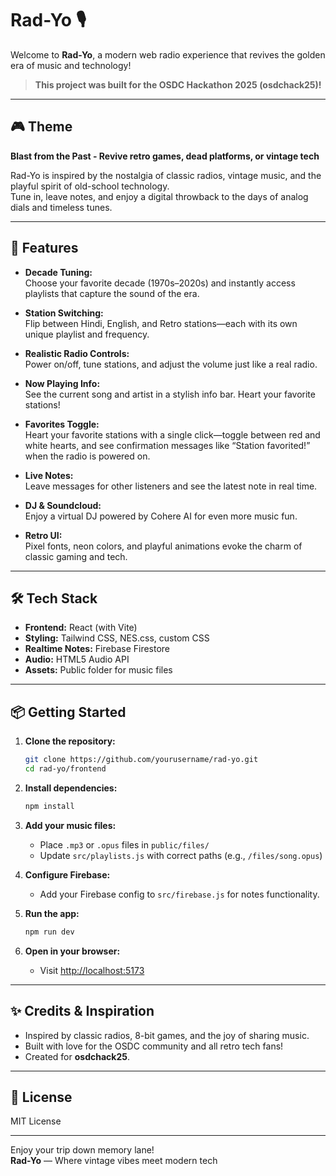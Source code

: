 # Rad-Yo 🎙️

Welcome to **Rad-Yo**, a modern web radio experience that revives the golden era of music and technology!

> **This project was built for the OSDC Hackathon 2025 (osdchack25)!**

---

## 🎮 Theme

**Blast from the Past - Revive retro games, dead platforms, or vintage tech**

Rad-Yo is inspired by the nostalgia of classic radios, vintage music, and the playful spirit of old-school technology.  
Tune in, leave notes, and enjoy a digital throwback to the days of analog dials and timeless tunes.

---

## 🚀 Features

- **Decade Tuning:**  
  Choose your favorite decade (1970s–2020s) and instantly access playlists that capture the sound of the era.

- **Station Switching:**  
  Flip between Hindi, English, and Retro stations—each with its own unique playlist and frequency.

- **Realistic Radio Controls:**  
  Power on/off, tune stations, and adjust the volume just like a real radio.

- **Now Playing Info:**  
  See the current song and artist in a stylish info bar. Heart your favorite stations!
  
- **Favorites Toggle:**  
  Heart your favorite stations with a single click—toggle between red and white hearts, and see confirmation messages like “Station favorited!” when the radio is powered on.

- **Live Notes:**  
  Leave messages for other listeners and see the latest note in real time.

- **DJ & Soundcloud:**  
  Enjoy a virtual DJ powered by Cohere AI for even more music fun.

- **Retro UI:**  
  Pixel fonts, neon colors, and playful animations evoke the charm of classic gaming and tech.

---

## 🛠️ Tech Stack

- **Frontend:** React (with Vite)
- **Styling:** Tailwind CSS, NES.css, custom CSS
- **Realtime Notes:** Firebase Firestore
- **Audio:** HTML5 Audio API
- **Assets:** Public folder for music files

---

## 📦 Getting Started

1. **Clone the repository:**

   ```bash
   git clone https://github.com/yourusername/rad-yo.git
   cd rad-yo/frontend
   ```

2. **Install dependencies:**

   ```bash
   npm install
   ```

3. **Add your music files:**

   - Place `.mp3` or `.opus` files in `public/files/`
   - Update `src/playlists.js` with correct paths (e.g., `/files/song.opus`)

4. **Configure Firebase:**

   - Add your Firebase config to `src/firebase.js` for notes functionality.

5. **Run the app:**

   ```bash
   npm run dev
   ```

6. **Open in your browser:**
   - Visit [http://localhost:5173](http://localhost:5173)

---

## ✨ Credits & Inspiration

- Inspired by classic radios, 8-bit games, and the joy of sharing music.
- Built with love for the OSDC community and all retro tech fans!
- Created for **osdchack25**.

---

## 📜 License

MIT License

---

Enjoy your trip down memory lane!  
**Rad-Yo** — Where vintage vibes meet modern tech
